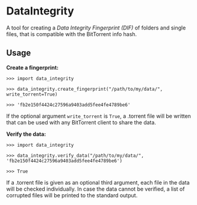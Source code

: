 # DataIntegrity

A tool for creating a _Data Integrity Fingerprint (DIF)_ of folders and single files, that is compatible with the BitTorrent info hash.

## Usage

**Create a fingerprint:**
```
>>> import data_integrity

>>> data_integrity.create_fingerprint("/path/to/my/data/", write_torrent=True)

>>> 'fb2e150f4424c27596a9403add5fee4fe4789be6'
```

If the optional argument `write_torrent` is `True`, a .torrent file will be written that can be used with any BitTorrent client to share the data.

**Verify the data:**
```
>>> import data_integrity

>>> data_integrity.verify_data("/path/to/my/data/", 'fb2e150f4424c27596a9403add5fee4fe4789be6')

>>> True
```

If a .torrent file is given as an optional third argument, each file in the data will be checked individually. In case the data cannot be verified, a list of corrupted files will be printed to the standard output.
